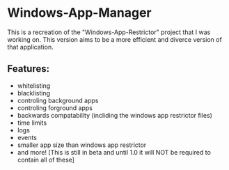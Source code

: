 # Windows-App-Manager
This is a recreation of the "Windows-App-Restrictor" project that I was working on. This version aims to be a more efficient and diverce version of that application.

## Features:
 - whitelisting
 - blacklisting
 - controling background apps
 - controling forground apps
 - backwards compatability (incliding the windows app restrictor files)
 - time limits
 - logs
 - events
 - smaller app size than windows app restrictor
 - and more!
[This is still in beta and until 1.0 it will NOT be required to contain all of these]

